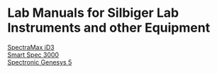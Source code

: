 # Lab Manuals for Silbiger Lab Instruments and other Equipment

[SpectraMax iD3](SpectraMax_iD3_Manual)  
[Smart Spec 3000](Smart_Spec_3000_Manual.pdf)  
[Spectronic Genesys 5](Spectronic_Genesys_5_Manual.pdf)  
